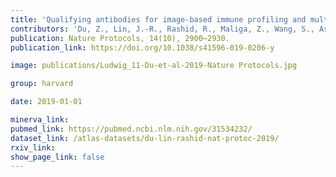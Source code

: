 ```yaml
---
title: 'Qualifying antibodies for image-based immune profiling and multiplexed tissue imaging.'
contributors: 'Du, Z., Lin, J.-R., Rashid, R., Maliga, Z., Wang, S., Aster, J. C., Izar, B., Sorger, P. K., & Santagata, S. (2019).'
publication: Nature Protocols, 14(10), 2900–2930.
publication_link: https://doi.org/10.1038/s41596-019-0206-y

image: publications/Ludwig_11-Du-et-al-2019-Nature Protocols.jpg

group: harvard

date: 2019-01-01

minerva_link:
pubmed_link: https://pubmed.ncbi.nlm.nih.gov/31534232/
dataset_link: /atlas-datasets/du-lin-rashid-nat-protoc-2019/
rxiv_link:
show_page_link: false
---
```

